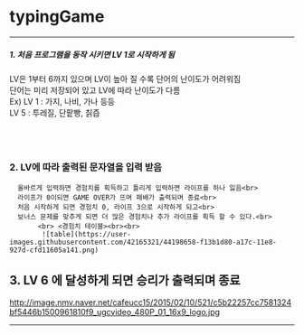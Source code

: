 # typingGame

<hr>




##### 1.  처음 프로그램을 동작 시키면 LV 1로 시작하게 됨<br>
   
   LV은 1부터 6까지 있으며 LV이 높아 질 수록 단어의 난이도가 어려워짐<br>
    단어는 미리 저장되어 있고 LV에 따라 난이도가 다름<br>
        Ex) LV 1 : 가지, 나비, 가나 등등<br>
            LV 5 : 투레질, 단팥빵, 칡즙<br><br><br><br>
    

### 2.  LV에 따라 출력된 문자열을 입력 받음<br>
    
    
      올바르게 입력하면 경험치를 획득하고 틀리게 입력하면 라이프를 하나 잃음<br>
      라이프가 0이되면 GAME OVER가 뜨며 패배가 출력되며 종료<br>
      처음 시작하게 되면 경험치 0, 라이프 3으로 시작하게 되고<br>
      보너스 문제를 맞추게 되면 더 많은 경험치나 추가 라이프를 획득 할 수 있다.<br>
           <br> <경험치 테이블><br><br>
            ![table](https://user-images.githubusercontent.com/42165321/44198658-f13b1d80-a17c-11e8-927d-cfd11605a141.png)

           
           
        

## 3.  LV 6 에 달성하게 되면 승리가 출력되며 종료 <br> 

http://image.nmv.naver.net/cafeucc15/2015/02/10/521/c5b22257cc7581324bf5446b1500961810f9_ugcvideo_480P_01_16x9_logo.jpg

<hr/>

